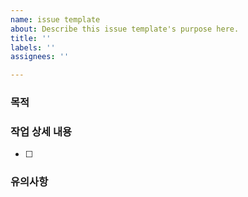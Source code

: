 ```yaml
---
name: issue template
about: Describe this issue template's purpose here.
title: ''
labels: ''
assignees: ''

---
```


### 목적  
>  
### 작업 상세 내용  
-[ ]  
### 유의사항
